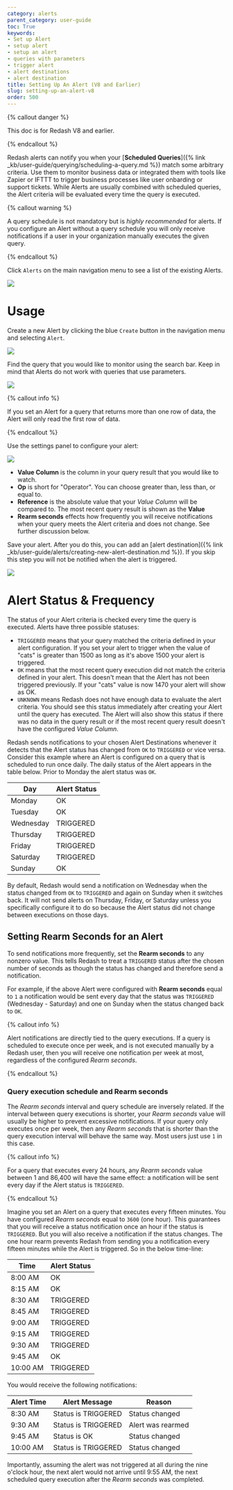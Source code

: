 ```yaml
---
category: alerts
parent_category: user-guide
toc: True
keywords:
- Set up Alert
- setup alert
- setup an alert
- queries with parameters
- trigger alert
- alert destinations
- alert destination
title: Setting Up An Alert (V8 and Earlier)
slug: setting-up-an-alert-v8
order: 500
---
```


{% callout danger %}

This doc is for Redash V8 and earlier.

{% endcallout %}

Redash alerts can notify you when your [**Scheduled Queries**]({% link _kb/user-guide/querying/scheduling-a-query.md %}) match some arbitrary criteria. Use them to monitor business data or integrated them with tools like Zapier or IFTTT to trigger business processes like user onbarding or support tickets. While Alerts are usually combined with scheduled queries, the Alert criteria will be evaluated every time the query is executed.

{% callout warning %}

A query schedule is not mandatory but is _highly recommended_ for alerts. If you configure an Alert without a query schedule you will only receive notifications if a user in your organization manually executes the given query.

{% endcallout %}

Click `Alerts` on the main navigation menu to see a list of the existing Alerts.

![](/assets/images/docs/gitbook/alerts.png)

# Usage

Create a new Alert by clicking the blue `Create` button in the navigation menu and selecting `Alert`.

![](/assets/images/docs/gitbook/create-alert.png)

Find the query that you would like to monitor using the search bar. Keep in mind that Alerts do not work with queries that use parameters.

![](/assets/images/docs/gitbook/new-alert-query-search.png)

{% callout info %}

If you set an Alert for a query that returns more than one row of data, the Alert will only read the first row of data.

{% endcallout %}

Use the settings panel to configure your alert:

![](/assets/images/docs/gitbook/alerts_settings.png)

* **Value Column** is the column in your query result that you would like to watch.
* **Op** is short for "Operator". You can choose greater than, less than, or equal to.
* **Reference** is the absolute value that your _Value Column_ will be compared to. The most recent query result is shown as the **Value**
* **Rearm seconds** effects how frequently you will receive notifications when your query meets the Alert criteria and does not change. See further discussion below.

Save your alert. After you do this, you can add an [alert destination]({% link _kb/user-guide/alerts/creating-new-alert-destination.md %}). If you skip this step you will not be notified when the alert is triggered.

![](/assets/images/docs/gitbook/alert_destination.png)

# Alert Status & Frequency

The status of your Alert criteria is checked every time the query is executed. Alerts have three possible statuses:

* `TRIGGERED` means that your query matched the criteria defined in your alert configuration. If you set your alert to trigger when the value of "cats" is greater than 1500 as long as it's above 1500 your alert is triggered.
* `OK` means that the most recent query execution did not match the criteria defined in your alert. This doesn't mean that the Alert has not been triggered previously. If your "cats" value is now 1470 your alert will show as OK.
* `UNKNOWN` means Redash does not have enough data to evaluate the alert criteria. You should see this status immediately after creating your Alert until the query has executed. The Alert will also show this status if there was no data in the query result or if the most recent query result doesn't have the configured _Value Column_.

Redash sends notifications to your chosen Alert Destinations whenever it detects that the Alert status has changed from `OK` to `TRIGGERED` or vice versa. Consider this example where an Alert is configured on a query that is scheduled to run once daily. The daily status of the Alert appears in the table below. Prior to Monday the alert status was `OK`.

| Day       | Alert Status | 
|-----------|--------------| 
| Monday    | OK           | 
| Tuesday   | OK           | 
| Wednesday | TRIGGERED    | 
| Thursday  | TRIGGERED    | 
| Friday    | TRIGGERED    | 
| Saturday  | TRIGGERED    | 
| Sunday    | OK           | 

By default, Redash would send a notification on Wednesday when the status changed from `OK` to `TRIGGERED` and again on Sunday when it switches back. It will not send alerts on Thursday, Friday, or Saturday unless you specifically configure it to do so because the Alert status did not change between executions on those days.

## Setting Rearm Seconds for an Alert

To send notifications more frequently, set the **Rearm seconds** to any nonzero value. This tells Redash to treat a `TRIGGERED` status after the chosen number of seconds as though the status has changed and therefore send a notification.

For example, if the above Alert were configured with **Rearm seconds** equal to `1` a notification would be sent every day that the status was `TRIGGERED` (Wednesday - Saturday) and one on Sunday when the status changed back to `OK`.

{% callout info %}

Alert notifications are directly tied to the query executions. If a query is scheduled to execute once per week, and is not executed manually by a Redash user, then you will receive one notification per week at most, regardless of the configured _Rearm seconds_.

{% endcallout %}

### Query execution schedule and Rearm seconds

The _Rearm seconds_ interval and query schedule are inversely related. If the interval between query executions is shorter, your _Rearm seconds_ value will usually be higher to prevent excessive notifications. If your query only executes once per week, then any _Rearm seconds_ that is shorter than the query execution interval will behave the same way. Most users just use `1` in this case.

{% callout info %}

For a query that executes every 24 hours, any _Rearm seconds_ value between 1 and 86,400 will have the same effect: a notification will be sent every day if the Alert status is `TRIGGERED`.

{% endcallout %}

Imagine you set an Alert on a query that executes every fifteen minutes. You have configured _Rearm seconds_ equal to `3600` (one hour). This guarantees that you will receive a status notification once an hour if the status is `TRIGGERED`. But you will also receive a notification if the status changes. The one hour rearm prevents Redash from sending you a notification every fifteen minutes while the Alert is triggered. So in the below time-line:

| Time     | Alert Status | 
|----------|--------------| 
| 8:00 AM  | OK           | 
| 8:15 AM  | OK           | 
| 8:30 AM  | TRIGGERED    | 
| 8:45 AM  | TRIGGERED    | 
| 9:00 AM  | TRIGGERED    | 
| 9:15 AM  | TRIGGERED    | 
| 9:30 AM  | TRIGGERED    | 
| 9:45 AM  | OK           | 
| 10:00 AM | TRIGGERED    | 

You would receive the following notifications:

| Alert Time | Alert Message       | Reason            | 
|------------|---------------------|-------------------| 
| 8:30 AM    | Status is TRIGGERED | Status changed    | 
| 9:30 AM    | Status is TRIGGERED | Alert was rearmed | 
| 9:45 AM    | Status is OK        | Status changed    | 
| 10:00 AM   | Status is TRIGGERED | Status changed    | 

Importantly, assuming the alert was not triggered at all during the nine o'clock hour, the next alert would not arrive until 9:55 AM, the next scheduled query execution after the _Rearm seconds_ was completed.
